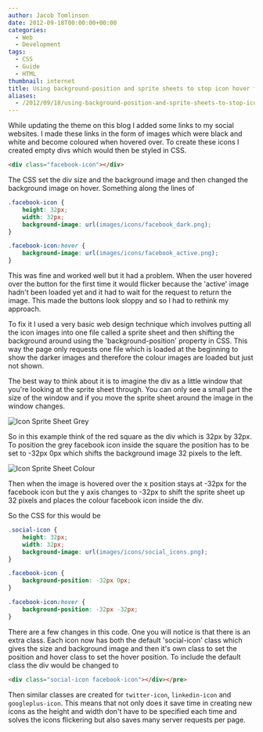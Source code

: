 ```yaml
---
author: Jacob Tomlinson
date: 2012-09-18T00:00:00+00:00
categories:
  - Web
  - Development
tags:
  - CSS
  - Guide
  - HTML
thumbnail: internet
title: Using background-position and sprite sheets to stop icon hover flicker
aliases:
  - /2012/09/18/using-background-position-and-sprite-sheets-to-stop-icon-hover-flicker/
---
```



While updating the theme on this blog I added some links to my social websites. I made these links in the form of images which were black and white and become coloured when hovered over. To create these icons I created empty divs which would then be styled in CSS.

```html
<div class="facebook-icon"></div>
```

The CSS set the div size and the background image and then changed the background image on hover. Something along the lines of

```css
.facebook-icon {
	height: 32px;
	width: 32px;
	background-image: url(images/icons/facebook_dark.png);
}

.facebook-icon:hover {
	background-image: url(images/icons/facebook_active.png);
}
```

This was fine and worked well but it had a problem. When the user hovered over the button for the first time it would flicker because the 'active' image hadn't been loaded yet and it had to wait for the request to return the image. This made the buttons look sloppy and so I had to rethink my approach.

To fix it I used a very basic web design technique which involves putting all the icon images into one file called a sprite sheet and then shifting the background around using the 'background-position' property in CSS. This way the page only requests one file which is loaded at the beginning to show the darker images and therefore the colour images are loaded but just not shown.

The best way to think about it is to imagine the div as a little window that you're looking at the sprite sheet through. You can only see a small part the size of the window and if you move the sprite sheet around the image in the window changes.

![Icon Sprite Sheet Grey](http://i.imgur.com/PZq9a1m.png)

So in this example think of the red square as the div which is 32px by 32px. To position the grey facebook icon inside the square the position has to be set to -32px 0px which shifts the background image 32 pixels to the left.

![Icon Sprite Sheet Colour](http://i.imgur.com/oI04LAo.png)

Then when the image is hovered over the x position stays at -32px for the facebook icon but the y axis changes to -32px to shift the sprite sheet up 32 pixels and places the colour facebook icon inside the div.

So the CSS for this would be

```css
.social-icon {
	height: 32px;
	width: 32px;
	background-image: url(images/icons/social_icons.png);
}

.facebook-icon {
	background-position: -32px 0px;
}

.facebook-icon:hover {
	background-position: -32px -32px;
}
```

There are a few changes in this code. One you will notice is that there is an extra class. Each icon now has both the default 'social-icon' class which gives the size and background image and then it's own class to set the position and hover class to set the hover position. To include the default class the div would be changed to

```html
<div class="social-icon facebook-icon"></div></pre>
```

Then similar classes are created for `twitter-icon`, `linkedin-icon` and `googleplus-icon`. This means that not only does it save time in creating new icons as the height and width don't have to be specified each time and solves the icons flickering but also saves many server requests per page.
